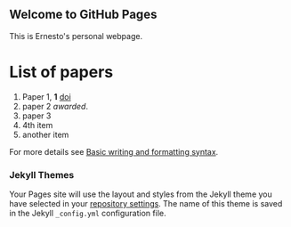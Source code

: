 ## Welcome to GitHub Pages

This is Ernesto's personal webpage.

# List of papers

1. Paper 1, **1** [doi](doi.org/123123.12312.31)
2. paper 2 _awarded_.
3. paper 3
4. 4th item
5. another item





For more details see [Basic writing and formatting syntax](https://docs.github.com/en/github/writing-on-github/getting-started-with-writing-and-formatting-on-github/basic-writing-and-formatting-syntax).

### Jekyll Themes

Your Pages site will use the layout and styles from the Jekyll theme you have selected in your [repository settings](https://github.com/ezacur/ezacur.github.io/settings/pages). The name of this theme is saved in the Jekyll `_config.yml` configuration file.

